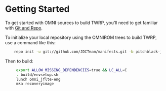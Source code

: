 Getting Started
======

To get started with OMNI sources to build TWRP, you'll need to get
familiar with [Git and Repo](https://source.android.com/source/using-repo.html).

To initialize your local repository using the OMNIROM trees to build TWRP, use a command like this:
```bash
    repo init -u git://github.com/JDCTeam/manifests.git -b pitchblack-jf
```

Then to build:
```bash
     export ALLOW_MISSING_DEPENDENCIES=true && LC_ALL=C
     . build/envsetup.sh
     lunch omni_jflte-eng
     mka recoveryimage
```
